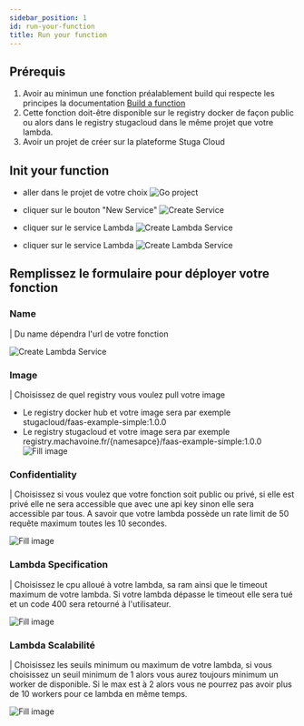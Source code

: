```yaml
---
sidebar_position: 1
id: run-your-function
title: Run your function
---
```


## Prérequis

1. Avoir au minimun une fonction préalablement build qui respecte les principes la documentation [Build a function](/docs/docs/services/lambdas/getting-started/build-a-function)
2. Cette fonction doit-être disponible sur le registry docker de façon public ou alors dans le registry stugacloud dans le même projet que votre lambda.
3. Avoir un projet de créer sur la plateforme Stuga Cloud

## Init your function

- aller dans le projet de votre choix
![Go project](/img/lambda/click-project.png)

- cliquer sur le bouton "New Service"
![Create Service](/img/lambda/click-service.jpeg)

- cliquer sur le service Lambda
![Create Lambda Service](/img/lambda/click-lambda.png)

- cliquer sur le service Lambda
![Create Lambda Service](/img/lambda/click-lambda.png)

## Remplissez le formulaire pour déployer votre fonction

### Name

| Du name dépendra l'url de votre fonction

![Create Lambda Service](/img/lambda/url-access-lambda.png)

### Image
| Choisissez de quel registry vous voulez pull votre image
- Le registry docker hub et votre image sera par exemple stugacloud/faas-example-simple:1.0.0
- Le registry stugacloud et votre image sera par exemple registry.machavoine.fr/{namesapce}/faas-example-simple:1.0.0
![Fill image](/img/lambda/registry-lambda.jpeg)

### Confidentiality
| Choisissez si vous voulez que votre fonction soit public ou privé, si elle est privé elle ne sera accessible que avec une api key sinon elle sera accessible par tous. A savoir que votre lambda possède un rate limit de 50 requête maximum toutes les 10 secondes.

![Fill image](/img/lambda/lambda-visibility.png)

### Lambda Specification
| Choisissez le cpu alloué à votre lambda, sa ram ainsi que le timeout maximum de votre lambda. Si votre lambda dépasse le timeout elle sera tué et un code 400 sera retourné à l'utilisateur.

![Fill image](/img/lambda/lambda-spec.png)

### Lambda Scalabilité
| Choisissez les seuils minimum ou maximum de votre lambda, si vous choisissez un seuil minimum de 1 alors vous aurez toujours minimum un worker de disponible. Si le max est à 2 alors vous ne pourrez pas avoir plus de 10 workers pour ce lambda en même temps.

![Fill image](/img/lambda/lambda-scala.jpeg)